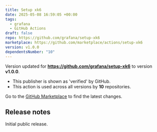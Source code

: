 ```yaml
---
title: Setup xk6
date: 2025-05-08 16:59:05 +00:00
tags:
  - grafana
  - GitHub Actions
draft: false
repo: https://github.com/grafana/setup-xk6
marketplace: https://github.com/marketplace/actions/setup-xk6
version: v1.0.0
dependentsNumber: "10"
---
```



Version updated for **https://github.com/grafana/setup-xk6** to version **v1.0.0**.
- This publisher is shown as 'verified' by GitHub.
- This action is used across all versions by **10** repositories.

Go to the [GitHub Marketplace](https://github.com/marketplace/actions/setup-xk6) to find the latest changes.

## Release notes

Initial public release.

